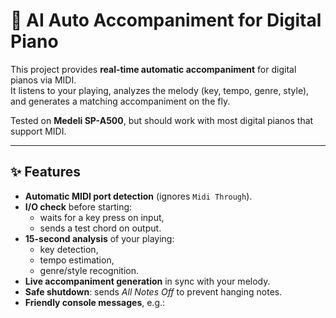 # 🎹 AI Auto Accompaniment for Digital Piano

This project provides **real-time automatic accompaniment** for digital pianos via MIDI.  
It listens to your playing, analyzes the melody (key, tempo, genre, style), and generates a matching accompaniment on the fly.

Tested on **Medeli SP-A500**, but should work with most digital pianos that support MIDI.

---

## ✨ Features
- **Automatic MIDI port detection** (ignores `Midi Through`).
- **I/O check** before starting:  
  - waits for a key press on input,  
  - sends a test chord on output.
- **15-second analysis** of your playing:  
  - key detection,  
  - tempo estimation,  
  - genre/style recognition.
- **Live accompaniment generation** in sync with your melody.
- **Safe shutdown**: sends *All Notes Off* to prevent hanging notes.
- **Friendly console messages**, e.g.:

